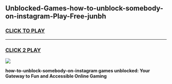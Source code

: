 
## Unblocked-Games-how-to-unblock-somebody-on-instagram-Play-Free-junbh
<h3>
<a href="https://premium76.site?title=how-to-unblock-somebody-on-instagram&ref=10A">CLICK TO PLAY</a></h3>
<hr>

<h3>
<a href="https://premium76.site?title=how-to-unblock-somebody-on-instagram&ref=10A">CLICK 2 PLAY</a>
  
</h3>

<a href="https://premium76.site?title=how-to-unblock-somebody-on-instagram&ref=10A"><img src="https://clearcache.store/games.png"></a>


**how-to-unblock-somebody-on-instagram games unblocked: Your Gateway to Fun and Accessible Online Gaming**

